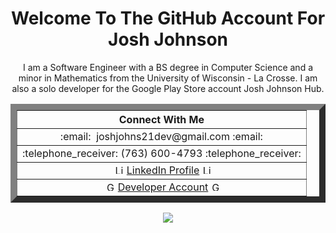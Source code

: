 <h1 align='center'>Welcome To The GitHub Account For Josh Johnson</h1>

<div align='center'>

<p>I am a Software Engineer with a BS degree in Computer Science and a minor in Mathematics from the University of Wisconsin - La Crosse. I am also a solo developer for the Google Play Store account Josh Johnson Hub.</p>
 
<table border='10'>
 <tr>
    <th>Connect With Me</th>
 </tr>
 <tr>
    <td align='center'>:email: &nbsp;joshjohns21dev@gmail.com :email:</td>
 </tr>
 <tr>
  <td align='center'>:telephone_receiver: (763) 600-4793 :telephone_receiver:</td>
 </tr>
 <tr>
  <td align='center'>&nbsp;<image src="https://upload.wikimedia.org/wikipedia/commons/thumb/c/ca/LinkedIn_logo_initials.png/640px-LinkedIn_logo_initials.png" alt="LinkedIn logo" width="15" height="15" />&nbsp;<a href='https://www.linkedin.com/in/josh-johnson/'>LinkedIn Profile</a> <image src="https://upload.wikimedia.org/wikipedia/commons/thumb/c/ca/LinkedIn_logo_initials.png/640px-LinkedIn_logo_initials.png" alt="LinkedIn logo" width="15" height="15" /></td>
 </tr>
 <tr>
  <td align='center'>&nbsp;<image src="https://static.vecteezy.com/system/resources/previews/022/484/511/non_2x/google-play-store-icon-logo-symbol-free-png.png" alt="Google Play Store logo" width="15" height="15" />&nbsp;<a href='https://play.google.com/store/apps/dev?id=7288035991595825017'>Developer Account</a> <image src="https://static.vecteezy.com/system/resources/previews/022/484/511/non_2x/google-play-store-icon-logo-symbol-free-png.png" alt="Google Play Store logo" width="15" height="15" /></td>
 </tr>
</table>

<image src='https://github.com/JoshMJohnson/Portfolio-Josh-Johnson/blob/main/Portfolio_Assets/project_timeline.png' />

</div>

<!--
Here are some ideas to get you started:

- 🔭 I’m currently working on ...
- 🌱 I’m currently learning ...
- 👯 I’m looking to collaborate on ...
- 🤔 I’m looking for help with ...
- 💬 Ask me about ...
- 📫 How to reach me: ...
- 😄 Pronouns: ...
- ⚡ Fun fact: ...
-->
